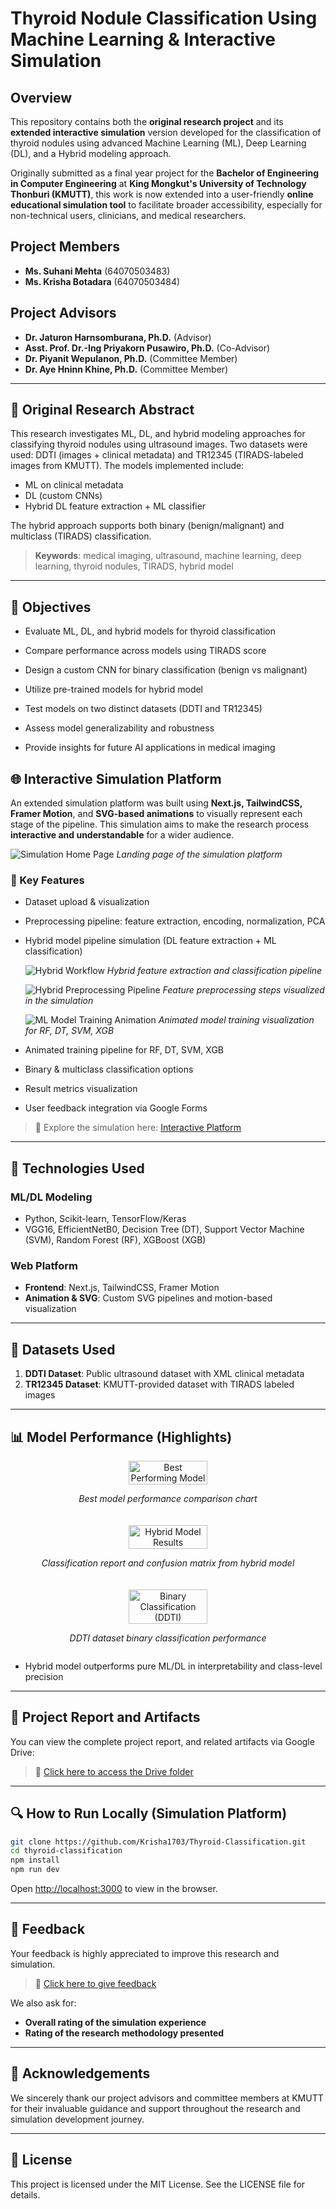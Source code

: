 # Thyroid Nodule Classification Using Machine Learning & Interactive Simulation

## Overview

This repository contains both the **original research project** and its **extended interactive simulation** version developed for the classification of thyroid nodules using advanced Machine Learning (ML), Deep Learning (DL), and a Hybrid modeling approach.

Originally submitted as a final year project for the **Bachelor of Engineering in Computer Engineering** at **King Mongkut's University of Technology Thonburi (KMUTT)**, this work is now extended into a user-friendly **online educational simulation tool** to facilitate broader accessibility, especially for non-technical users, clinicians, and medical researchers.

## Project Members

* **Ms. Suhani Mehta** (64070503483)
* **Ms. Krisha Botadara** (64070503484)

## Project Advisors

* **Dr. Jaturon Harnsomburana, Ph.D.** (Advisor)
* **Asst. Prof. Dr.-Ing Priyakorn Pusawiro, Ph.D.** (Co-Advisor)
* **Dr. Piyanit Wepulanon, Ph.D.** (Committee Member)
* **Dr. Aye Hninn Khine, Ph.D.** (Committee Member)

---

## 📘 Original Research Abstract

This research investigates ML, DL, and hybrid modeling approaches for classifying thyroid nodules using ultrasound images. Two datasets were used: DDTI (images + clinical metadata) and TR12345 (TIRADS-labeled images from KMUTT). The models implemented include:

* ML on clinical metadata
* DL (custom CNNs)
* Hybrid DL feature extraction + ML classifier

The hybrid approach supports both binary (benign/malignant) and multiclass (TIRADS) classification.

> **Keywords**: medical imaging, ultrasound, machine learning, deep learning, thyroid nodules, TIRADS, hybrid model

---

## 🎯 Objectives

- Evaluate ML, DL, and hybrid models for thyroid classification

- Compare performance across models using TIRADS score

- Design a custom CNN for binary classification (benign vs malignant)

- Utilize pre-trained models for hybrid model

- Test models on two distinct datasets (DDTI and TR12345)

- Assess model generalizability and robustness

- Provide insights for future AI applications in medical imaging

## 🌐 Interactive Simulation Platform

An extended simulation platform was built using **Next.js, TailwindCSS, Framer Motion**, and **SVG-based animations** to visually represent each stage of the pipeline. This simulation aims to make the research process **interactive and understandable** for a wider audience.

![Simulation Home Page](/public/home-page.png)
*Landing page of the simulation platform*

### 🌟 Key Features

* Dataset upload & visualization
* Preprocessing pipeline: feature extraction, encoding, normalization, PCA
* Hybrid model pipeline simulation (DL feature extraction + ML classification)

    ![Hybrid Workflow](/public/hybrid-workflow.png)
    *Hybrid feature extraction and classification pipeline*
    
    ![Hybrid Preprocessing Pipeline](/public/hybrid-preprocessing-step.png)
    *Feature preprocessing steps visualized in the simulation*

    ![ML Model Training Animation](/public/ml-model-training.png)
    *Animated model training visualization for RF, DT, SVM, XGB*

* Animated training pipeline for RF, DT, SVM, XGB
* Binary & multiclass classification options
* Result metrics visualization
* User feedback integration via Google Forms

> 📌 Explore the simulation here: [Interactive Platform](https://thyroid-classification.vercel.app)

---

## 🧠 Technologies Used

### ML/DL Modeling

* Python, Scikit-learn, TensorFlow/Keras
* VGG16, EfficientNetB0, Decision Tree (DT), Support Vector Machine (SVM), Random Forest (RF), XGBoost (XGB)

### Web Platform

* **Frontend**: Next.js, TailwindCSS, Framer Motion
* **Animation & SVG**: Custom SVG pipelines and motion-based visualization

---

## 🧪 Datasets Used

1. **DDTI Dataset**: Public ultrasound dataset with XML clinical metadata
2. **TR12345 Dataset**: KMUTT-provided dataset with TIRADS labeled images

---

## 📊 Model Performance (Highlights)

<div style="display: flex; gap: 20px; flex-wrap: wrap; justify-content: center; align-items: flex-start;">

  <div style="flex: 1; min-width: 250px; text-align: center;">
    <img src="/public/best-model.png" alt="Best Performing Model" width="50%" />
    <p><em>Best model performance comparison chart</em></p>
  </div>

  <div style="flex: 1; min-width: 250px; text-align: center;">
    <img src="/public/hybrid-result.png" alt="Hybrid Model Results" width="50%" />
    <p><em>Classification report and confusion matrix from hybrid model</em></p>
  </div>

  <div style="flex: 1; min-width: 250px; text-align: center;">
    <img src="/public/ddti-binary-result.png" alt="Binary Classification (DDTI)" width="50%" />
    <p><em>DDTI dataset binary classification performance</em></p>
  </div>

</div>



* Hybrid model outperforms pure ML/DL in interpretability and class-level precision

---

## 📁 Project Report and Artifacts

You can view the complete project report, and related artifacts via Google Drive:

> 📄 [Click here to access the Drive folder](https://drive.google.com/drive/folders/1D4IArTiPzwnePuxgoDzB4Tdu4JliC80R?usp=sharing)

---

## 🔍 How to Run Locally (Simulation Platform)

```bash
git clone https://github.com/Krisha1703/Thyroid-Classification.git
cd thyroid-classification
npm install
npm run dev
```

Open [http://localhost:3000](http://localhost:3000) to view in the browser.

---

## 📢 Feedback

Your feedback is highly appreciated to improve this research and simulation.

> 📝 [Click here to give feedback](https://forms.gle/ZznjZdozsHycEHLo6)

We also ask for:

* **Overall rating of the simulation experience**
* **Rating of the research methodology presented**

---

## 🙏 Acknowledgements

We sincerely thank our project advisors and committee members at KMUTT for their invaluable guidance and support throughout the research and simulation development journey.

---

## 📌 License

This project is licensed under the MIT License. See the LICENSE file for details.
